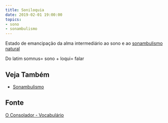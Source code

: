 ```yaml
---
title: Soniloquia
date: 2019-02-01 19:00:00
topics:
- sono
- sonambulismo
---
```


Estado de emancipação da alma intermediário ao sono e ao [sonambulismo
natural](../sonambulismo)

Do latim somnus= sono + loqui= falar

## Veja Também
* [Sonambulismo](../sonambulismo)

## Fonte
[O Consolador - Vocabulário](http://www.oconsolador.com.br/linkfixo/vocabulario/principal.html)
